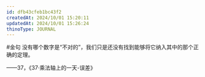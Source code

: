```yaml
---
id: dfb43cfeb1bc43f2
createdAt: 2024/10/01 15:20:11
updatedAt: 2024/10/01 15:26:24
thinoType: JOURNAL
---
```

#金句 没有哪个数字是“不对的”，我们只是还没有找到能够将它纳入其中的那个正确的定理。

——37，《37·乘法轴上的一天-误差》